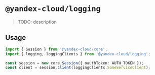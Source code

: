 # `@yandex-cloud/logging`

> TODO: description

## Usage

```ts
import { Session } from '@yandex-cloud/core';
import { logging, loggingClients } from '@yandex-cloud/logging';

const session = new core.Session({ oauthToken: AUTH_TOKEN });
const client = session.client(loggingClients.SomeServiceClient);

```

